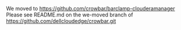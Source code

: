 We moved to https://github.com/crowbar/barclamp-clouderamanager
Please see README.md on the we-moved branch of https://github.com/dellcloudedge/crowbar.git